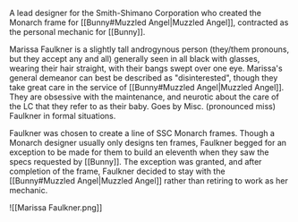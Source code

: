 A lead designer for the Smith-Shimano Corporation who created the Monarch frame for [[Bunny#Muzzled Angel|Muzzled Angel]], contracted as the personal mechanic for [[Bunny]].

Marissa Faulkner is a slightly tall androgynous person (they/them pronouns, but they accept any and all) generally seen in all black with glasses, wearing their hair straight, with their bangs swept over one eye. Marissa's general demeanor can best be described as "disinterested", though they take great care in the service of [[Bunny#Muzzled Angel|Muzzled Angel]]. They are obsessive with the maintenance, and neurotic about the care of the LC that they refer to as their baby. Goes by Misc. (pronounced miss) Faulkner in formal situations.

Faulkner was chosen to create a line of SSC Monarch frames. Though a Monarch designer usually only designs ten frames, Faulkner begged for an exception to be made for them to build an eleventh when they saw the specs requested by [[Bunny]]. The exception was granted, and after completion of the frame, Faulkner decided to stay with the [[Bunny#Muzzled Angel|Muzzled Angel]] rather than retiring to work as her mechanic. 

![[Marissa Faulkner.png]]